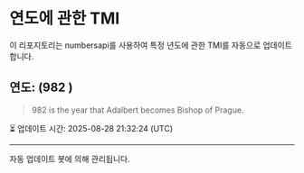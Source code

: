 
# 연도에 관한 TMI

이 리포지토리는 numbersapi를 사용하여 특정 년도에 관한 TMI를 자동으로 업데이트합니다.

## 연도: (982 )
> 982 is the year that Adalbert becomes Bishop of Prague.

⏳ 업데이트 시간: 2025-08-28 21:32:24 (UTC)

---
자동 업데이트 봇에 의해 관리됩니다.
